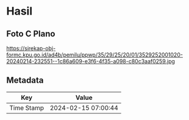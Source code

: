 # Hasil

## Foto C Plano

https://sirekap-obj-formc.kpu.go.id/ad4b/pemilu/ppwp/35/29/25/20/01/3529252001020-20240214-232551--1c86a609-e3f6-4f35-a098-c80c3aaf0259.jpg


## Metadata

| Key        | Value               |
| ---------- | ------------------- |
| Time Stamp | 2024-02-15 07:00:44 |



